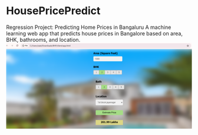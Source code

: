 # HousePricePredict
Regression Project: Predicting Home Prices in Bangaluru
A machine learning web app that predicts house prices in Bangalore based on area, BHK, bathrooms, and location.
![App Screenshot](Screenshot.png)
